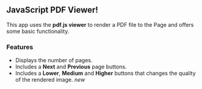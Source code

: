 ## JavaScript PDF Viewer!  
This app uses the **pdf.js viewer** to render a PDF file to the Page and offers some basic functionality.    
### Features  
  - Displays the number of pages.  
  - Includes a **Next** and **Previous** page buttons.  
  - Includes a **Lower**, **Medium** and **Higher** buttons that changes the quality of the rendered image. *new*  